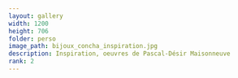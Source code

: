 ```yaml
---
layout: gallery
width: 1200
height: 706
folder: perso
image_path: bijoux_concha_inspiration.jpg
description: Inspiration, oeuvres de Pascal-Désir Maisonneuve
rank: 2
---
```


